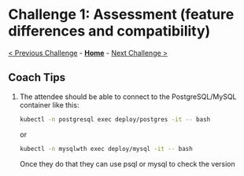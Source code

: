# Challenge 1: Assessment (feature differences and compatibility)

[< Previous Challenge](./00-prereqs.md) - **[Home](../README.md)** - [Next Challenge >](./02-size-analysis.md)

## Coach Tips

1) The attendee should be able to connect to the PostgreSQL/MySQL container like this:

    ```bash
    kubectl -n postgresql exec deploy/postgres -it -- bash
    ```
    or


    ```bash
    kubectl -n mysqlwth exec deploy/mysql -it -- bash
    ```

    Once they do that they can use psql or mysql to check the version